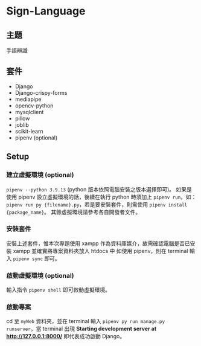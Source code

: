 # Sign-Language
## 主題
手語辨識
## 套件
- Django
- Django-crispy-forms
- mediapipe
- opencv-python
- mysqlclient
- pillow
- joblib
- scikit-learn
- pipenv (optional)
## Setup
### 建立虛擬環境 (optional)
`pipenv --python 3.9.13` (python 版本依照電腦安裝之版本選擇即可)。
如果是使用 pipenv 設立虛擬環境的話，後續在執行 python 時須加上 `pipenv run`，如：`pipenv run py {filename}.py`，若是要安裝套件，則需使用 `pipenv install {package_name}`。
其餘虛擬環境請參考各自開發者文件。
### 安裝套件
安裝上述套件，惟本次專題使用 xampp 作為資料庫媒介，故需確認電腦是否已安裝 xampp 並確實將專案資料夾放入 htdocs 中
如使用 pipenv，則在 terminal 輸入 `pipenv sync` 即可。
### 啟動虛擬環境 (optional)
輸入指令 `pipenv shell` 即可啟動虛擬環境。
### 啟動專案
cd 至 `myWeb` 資料夾，並在 terminal 輸入 `pipenv py run manage.py runserver`，當 terminal 出現 **Starting development server at http://127.0.0.1:8000/** 即代表成功啟動 Django。

